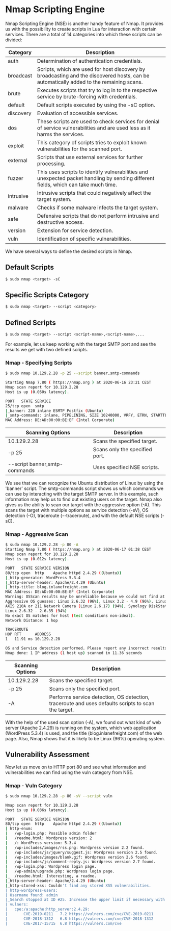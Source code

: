 # Nmap Scripting Engine

Nmap Scripting Engine (NSE) is another handy feature of Nmap. It provides us with the possibility to create scripts in Lua for interaction with certain services. There are a total of 14 categories into which these scripts can be divided:

| Category  | Description                                                                                                                             |
| --------- | --------------------------------------------------------------------------------------------------------------------------------------- |
| auth      | Determination of authentication credentials.                                                                                            |
| broadcast | Scripts, which are used for host discovery by broadcasting and the discovered hosts, can be automatically added to the remaining scans. |
| brute     | Executes scripts that try to log in to the respective service by brute-forcing with credentials.                                        |
| default   | Default scripts executed by using the -sC option.                                                                                       |
| discovery | Evaluation of accessible services.                                                                                                      |
| dos       | These scripts are used to check services for denial of service vulnerabilities and are used less as it harms the services.              |
| exploit   | This category of scripts tries to exploit known vulnerabilities for the scanned port.                                                   |
| external  | Scripts that use external services for further processing.                                                                              |
| fuzzer    | This uses scripts to identify vulnerabilities and unexpected packet handling by sending different fields, which can take much time.     |
| intrusive | Intrusive scripts that could negatively affect the target system.                                                                       |
| malware   | Checks if some malware infects the target system.                                                                                       |
| safe      | Defensive scripts that do not perform intrusive and destructive access.                                                                 |
| version   | Extension for service detection.                                                                                                        |
| vuln      | Identification of specific vulnerabilities.                                                                                             |

We have several ways to define the desired scripts in Nmap.

## Default Scripts

```bash
$ sudo nmap <target> -sC
```

## Specific Scripts Category

```bash
$ sudo nmap <target> --script <category>
```

## Defined Scripts

```bash
$ sudo nmap <target> --script <script-name>,<script-name>,...
```

For example, let us keep working with the target SMTP port and see the results we get with two defined scripts.

### Nmap - Specifying Scripts

```bash
$ sudo nmap 10.129.2.28 -p 25 --script banner,smtp-commands

Starting Nmap 7.80 ( https://nmap.org ) at 2020-06-16 23:21 CEST
Nmap scan report for 10.129.2.28
Host is up (0.050s latency).

PORT   STATE SERVICE
25/tcp open  smtp
|_banner: 220 inlane ESMTP Postfix (Ubuntu)
|_smtp-commands: inlane, PIPELINING, SIZE 10240000, VRFY, ETRN, STARTTLS, ENHANCEDSTATUSCODES, 8BITMIME, DSN, SMTPUTF8,
MAC Address: DE:AD:00:00:BE:EF (Intel Corporate)
```

| Scanning Options              | Description                    |
| ----------------------------- | ------------------------------ |
| 10.129.2.28                   | Scans the specified target.    |
| -p 25                         | Scans only the specified port. |
| --script banner,smtp-commands | Uses specified NSE scripts.    |

We see that we can recognize the Ubuntu distribution of Linux by using the 'banner' script. The smtp-commands script shows us which commands we can use by interacting with the target SMTP server. In this example, such information may help us to find out existing users on the target. Nmap also gives us the ability to scan our target with the aggressive option (-A). This scans the target with multiple options as service detection (-sV), OS detection (-O), traceroute (--traceroute), and with the default NSE scripts (-sC).

### Nmap - Aggressive Scan

```bash
$ sudo nmap 10.129.2.28 -p 80 -A
Starting Nmap 7.80 ( https://nmap.org ) at 2020-06-17 01:38 CEST
Nmap scan report for 10.129.2.28
Host is up (0.012s latency).

PORT   STATE SERVICE VERSION
80/tcp open  http    Apache httpd 2.4.29 ((Ubuntu))
|_http-generator: WordPress 5.3.4
|_http-server-header: Apache/2.4.29 (Ubuntu)
|_http-title: blog.inlanefreight.com
MAC Address: DE:AD:00:00:BE:EF (Intel Corporate)
Warning: OSScan results may be unreliable because we could not find at least 1 open and 1 closed port
Aggressive OS guesses: Linux 2.6.32 (96%), Linux 3.2 - 4.9 (96%), Linux 2.6.32 - 3.10 (96%), Linux 3.4 - 3.10 (95%), Linux 3.1 (95%), Linux 3.2 (95%),
AXIS 210A or 211 Network Camera (Linux 2.6.17) (94%), Synology DiskStation Manager 5.2-5644 (94%), Netgear RAIDiator 4.2.28 (94%),
Linux 2.6.32 - 2.6.35 (94%)
No exact OS matches for host (test conditions non-ideal).
Network Distance: 1 hop

TRACEROUTE
HOP RTT      ADDRESS
1   11.91 ms 10.129.2.28

OS and Service detection performed. Please report any incorrect results at https://nmap.org/submit/ .
Nmap done: 1 IP address (1 host up) scanned in 11.36 seconds
```

| Scanning Options | Description                                                                                        |
| ---------------- | -------------------------------------------------------------------------------------------------- |
| 10.129.2.28      | Scans the specified target.                                                                        |
| -p 25            | Scans only the specified port.                                                                     |
| -A               | Performs service detection, OS detection, traceroute and uses defaults scripts to scan the target. |

With the help of the used scan option (-A), we found out what kind of web server (Apache 2.4.29) is running on the system, which web application (WordPress 5.3.4) is used, and the title (blog.inlanefreight.com) of the web page. Also, Nmap shows that it is likely to be Linux (96%) operating system.

## Vulnerability Assessment

Now let us move on to HTTP port 80 and see what information and vulnerabilities we can find using the vuln category from NSE.

### Nmap - Vuln Category

```bash
$ sudo nmap 10.129.2.28 -p 80 -sV --script vuln

Nmap scan report for 10.129.2.28
Host is up (0.036s latency).

PORT   STATE SERVICE VERSION
80/tcp open  http    Apache httpd 2.4.29 ((Ubuntu))
| http-enum:
|   /wp-login.php: Possible admin folder
|   /readme.html: Wordpress version: 2
|   /: WordPress version: 5.3.4
|   /wp-includes/images/rss.png: Wordpress version 2.2 found.
|   /wp-includes/js/jquery/suggest.js: Wordpress version 2.5 found.
|   /wp-includes/images/blank.gif: Wordpress version 2.6 found.
|   /wp-includes/js/comment-reply.js: Wordpress version 2.7 found.
|   /wp-login.php: Wordpress login page.
|   /wp-admin/upgrade.php: Wordpress login page.
|_  /readme.html: Interesting, a readme.
|_http-server-header: Apache/2.4.29 (Ubuntu)
|_http-stored-xss: Couldn't find any stored XSS vulnerabilities.
| http-wordpress-users:
| Username found: admin
|_Search stopped at ID #25. Increase the upper limit if necessary with 'http-wordpress-users.limit'
| vulners:
|   cpe:/a:apache:http_server:2.4.29:
|     	CVE-2019-0211	7.2	https://vulners.com/cve/CVE-2019-0211
|     	CVE-2018-1312	6.8	https://vulners.com/cve/CVE-2018-1312
|     	CVE-2017-15715	6.8	https://vulners.com/cve
```
